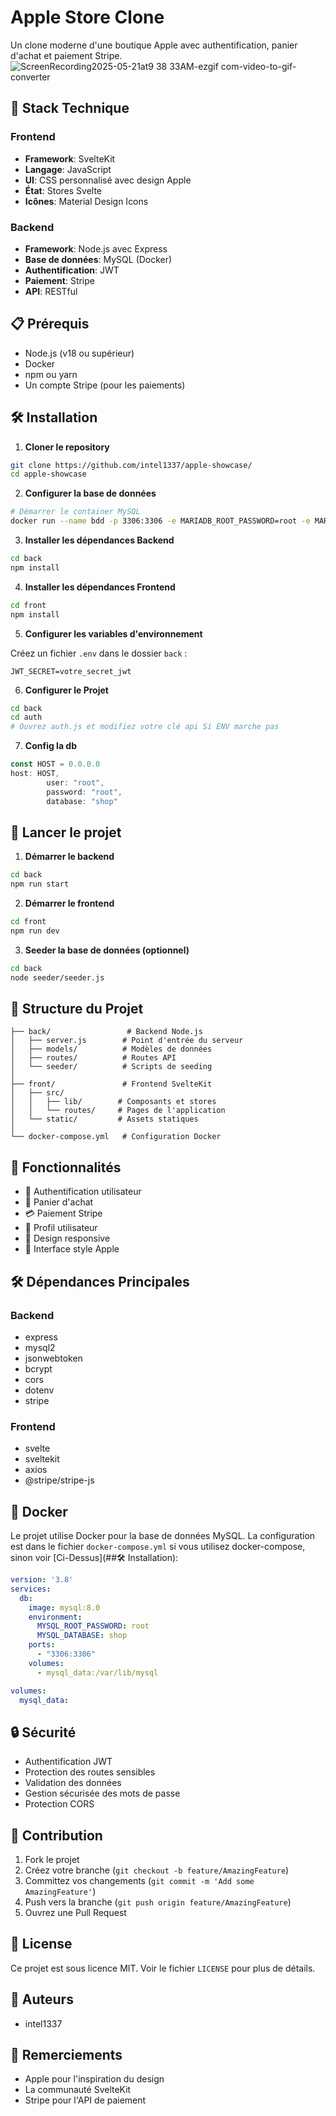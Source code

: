 # Apple Store Clone

Un clone moderne d'une boutique Apple avec authentification, panier d'achat et paiement Stripe.
![ScreenRecording2025-05-21at9 38 33AM-ezgif com-video-to-gif-converter](https://github.com/user-attachments/assets/2b28ad8d-e211-4fb4-92e3-b7381eed38ba)


## 🚀 Stack Technique

### Frontend
- **Framework**: SvelteKit
- **Langage**: JavaScript
- **UI**: CSS personnalisé avec design Apple
- **État**: Stores Svelte
- **Icônes**: Material Design Icons

### Backend
- **Framework**: Node.js avec Express
- **Base de données**: MySQL (Docker)
- **Authentification**: JWT
- **Paiement**: Stripe
- **API**: RESTful

## 📋 Prérequis

- Node.js (v18 ou supérieur)
- Docker
- npm ou yarn
- Un compte Stripe (pour les paiements)


## 🛠 Installation

1. **Cloner le repository**
```bash
git clone https://github.com/intel1337/apple-showcase/
cd apple-showcase
```

2. **Configurer la base de données**
```bash
# Démarrer le container MySQL
docker run --name bdd -p 3306:3306 -e MARIADB_ROOT_PASSWORD=root -e MARIADB_DATABASE=mini_shop mariadb
```

3. **Installer les dépendances Backend**
```bash
cd back
npm install
```

4. **Installer les dépendances Frontend**
```bash
cd front
npm install
```

5. **Configurer les variables d'environnement**

Créez un fichier `.env` dans le dossier `back` :
```env
JWT_SECRET=votre_secret_jwt 
```

6. **Configurer le Projet**
```bash
cd back
cd auth
# Ouvrez auth.js et modifiez votre clé api Si ENV marche pas
```

7. **Config la db**
```js
const HOST = 0.0.0.0
host: HOST,
        user: "root",
        password: "root",
        database: "shop"
```

## 🚀 Lancer le projet

1. **Démarrer le backend**
```bash
cd back
npm run start
```

2. **Démarrer le frontend**
```bash
cd front
npm run dev
```

3. **Seeder la base de données (optionnel)**
```bash
cd back
node seeder/seeder.js
```

## 📁 Structure du Projet

```
├── back/                 # Backend Node.js
│   ├── server.js        # Point d'entrée du serveur
│   ├── models/          # Modèles de données
│   ├── routes/          # Routes API
│   └── seeder/          # Scripts de seeding
│
├── front/               # Frontend SvelteKit
│   ├── src/
│   │   ├── lib/        # Composants et stores
│   │   └── routes/     # Pages de l'application
│   └── static/         # Assets statiques
│
└── docker-compose.yml   # Configuration Docker
```

## 🔑 Fonctionnalités

- 🔐 Authentification utilisateur
- 🛒 Panier d'achat
- 💳 Paiement Stripe
- 👤 Profil utilisateur
- 📱 Design responsive
- 🎨 Interface style Apple

## 🛠 Dépendances Principales

### Backend
- express
- mysql2
- jsonwebtoken
- bcrypt
- cors
- dotenv
- stripe

### Frontend
- svelte
- sveltekit
- axios
- @stripe/stripe-js

## 🐳 Docker

Le projet utilise Docker pour la base de données MySQL. La configuration est dans le fichier `docker-compose.yml`  si vous utilisez docker-compose, sinon voir [Ci-Dessus](##🛠 Installation):

```yaml
version: '3.8'
services:
  db:
    image: mysql:8.0
    environment:
      MYSQL_ROOT_PASSWORD: root
      MYSQL_DATABASE: shop
    ports:
      - "3306:3306"
    volumes:
      - mysql_data:/var/lib/mysql

volumes:
  mysql_data:
```

## 🔒 Sécurité

- Authentification JWT
- Protection des routes sensibles
- Validation des données
- Gestion sécurisée des mots de passe
- Protection CORS

## 🤝 Contribution

1. Fork le projet
2. Créez votre branche (`git checkout -b feature/AmazingFeature`)
3. Committez vos changements (`git commit -m 'Add some AmazingFeature'`)
4. Push vers la branche (`git push origin feature/AmazingFeature`)
5. Ouvrez une Pull Request

## 📝 License

Ce projet est sous licence MIT. Voir le fichier `LICENSE` pour plus de détails.

## 👥 Auteurs

- intel1337

## 🙏 Remerciements

- Apple pour l'inspiration du design
- La communauté SvelteKit
- Stripe pour l'API de paiement 
